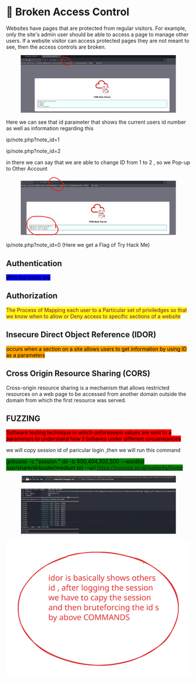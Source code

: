 # 🔗 Broken Access Control

Websites have pages that are protected from regular visitors. For example, only the site's admin user should be able to access a page to manage other users. If a website visitor can access protected pages they are not meant to see, then the access controls are broken.



<figure><img src=".gitbook/assets/image (15).png" alt=""><figcaption></figcaption></figure>

Here we can see that id parameter that shows the current users id number as well as information regarding this

ip/note.php?note\_id=1

ip/note.php?note\_id=2

in there we can say that we are able to change ID from 1 to 2 , so we Pop-up to Other Account

<figure><img src=".gitbook/assets/image (16).png" alt=""><figcaption></figcaption></figure>

ip/note.php?note\_id=0 (Here we get a Flag of Try Hack Me)

## Authentication&#x20;

<mark style="background-color:blue;">Who the users are</mark>&#x20;

## Authorization&#x20;

<mark style="color:purple;">The Process of Mapping each user to a Particular set of priviledges so that we know when to allow or Deny access to specific sections of a website</mark>

## Insecure Direct Object Reference (IDOR)

<mark style="background-color:orange;">occurs when a section on a site allows users to get information by using ID as a parameters</mark>

## Cross Origin Resource Sharing (CORS)

Cross-origin resource sharing is a mechanism that allows restricted resources on a web page to be accessed from another domain outside the domain from which the first resource was served.

## FUZZING

<mark style="background-color:red;">Software testing technique in which unforeseem values are sent to a parameters to understand how it behaves under different circumstances</mark>&#x20;



we will copy session id of paricular login ,then we will run this command

<mark style="background-color:green;">gobuster -c  "session  "  dir  -b 400,404,302,500  --wordlist /usr/share/dirbuster/medium.txt   --url  https://hospital.local/patients/home</mark>

<figure><img src=".gitbook/assets/image (23).png" alt=""><figcaption></figcaption></figure>

<figure><img src=".gitbook/assets/image (24).png" alt=""><figcaption></figcaption></figure>

<img src=".gitbook/assets/file.excalidraw (1).svg" alt="" class="gitbook-drawing">

